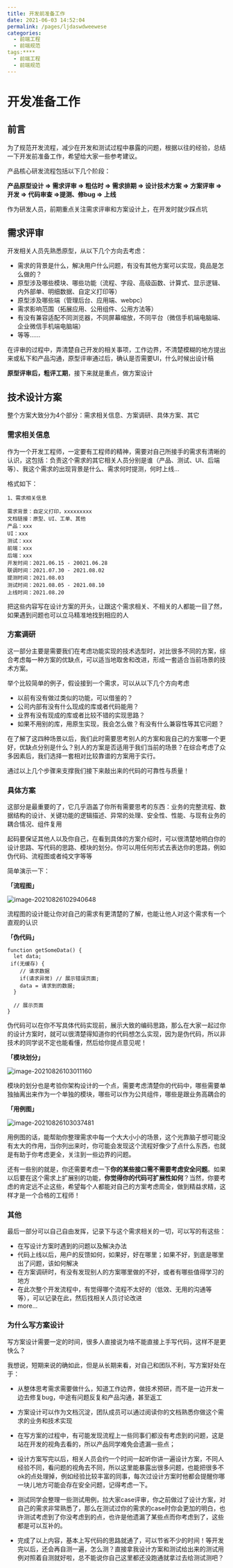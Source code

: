 ```yaml
---
title: 开发前准备工作
date: 2021-06-03 14:52:04
permalink: /pages/ljdaswdweewese
categories:
  - 前端工程
  - 前端规范
tags:****
  - 前端工程
  - 前端规范
---
```


# 开发准备工作

## 前言

为了规范开发流程，减少在开发和测试过程中暴露的问题，根据以往的经验，总结一下开发前准备工作，希望给大家一些参考建议。

产品核心研发流程包括以下几个阶段：

**产品原型设计 => 需求评审 => 粗估时 => 需求排期 => 设计技术方案 => 方案评审 => 开发 => 代码审查 =>提测、修bug => 上线**

作为研发人员，前期重点关注需求评审和方案设计上，在开发时就少踩点坑

## 需求评审

开发相关人员先熟悉原型，从以下几个方向去考虑：

- 需求的背景是什么，解决用户什么问题，有没有其他方案可以实现，竟品是怎么做的？
- 原型涉及哪些模块、哪些功能（流程、字段、高级函数、计算式、显示逻辑、内外部单、明细数据、自定义打印等）
- 原型涉及哪些端（管理后台、应用端、webpc）
- 需求影响范围（拓展应用、公用组件、公用方法等）
- 有没有兼容适配不同浏览器，不同屏幕缩放，不同平台（微信手机端电脑端、企业微信手机端电脑端）
- 等等……

在评审的过程中，弄清楚自己开发的相关事项，工作边界，不清楚模糊的地方提出来或私下和产品沟通，原型评审通过后，确认是否需要UI，什么时候出设计稿

**原型评审后，粗评工期**，接下来就是重点，做方案设计

## 技术设计方案

整个方案大致分为4个部分：需求相关信息、方案调研、具体方案、其它


### 需求相关信息

作为一个开发工程师，一定要有工程师的精神，需要对自己所接手的需求有清晰的认识，这包括：负责这个需求的其它相关人员分别是谁（产品、测试、UI、后端等）、我这个需求的出现背景是什么、需求何时提测，何时上线...

格式如下：
```
1、需求相关信息

需求背景：自定义打印，xxxxxxxxx
文档链接：原型、UI、工单、其他
产品：xxx
UI：xxx
测试：xxx
前端：xxx
后端：xxx
开发时间：2021.06.15 - 20021.06.28
联调时间：2021.07.30 - 2021.08.02
提测时间：2021.08.03
测试时间：2021.08.05 - 2021.08.10
上线时间：2021.08.20
```

把这些内容写在设计方案的开头，让跟这个需求相关、不相关的人都能一目了然，如果遇到问题也可以立马精准地找到相应的人

### 方案调研

这一部分主要是需要我们在考虑功能实现的技术选型时，对比很多不同的方案，综合考虑每一种方案的优缺点，可以适当地取舍和改进，形成一套适合当前场景的技术方案。

举个比较简单的例子，假设接到一个需求，可以从以下几个方向考虑

- 以前有没有做过类似的功能，可以借鉴的？
- 公司内部有没有什么现成的库或者代码能用？
- 业界有没有现成的库或者比较不错的实现思路？
- 如果不用别的库，用原生实现，我会怎么做？有没有什么兼容性等其它问题？

在了解了这四种场景以后，我们此时需要思考别人的方案和我自己的方案哪一个更好，优缺点分别是什么？别人的方案是否适用于我们当前的场景？在综合考虑了众多因素后，我们选择一套相对比较靠谱的方案用于实行。

通过以上几个步骤来支撑我们接下来敲出来的代码的可靠性与质量！

### 具体方案

这部分是最重要的了，它几乎涵盖了你所有需要思考的东西：业务的完整流程、数据结构的设计、关键功能的逻辑描述、异常的处理、安全性、性能、与现有业务的耦合情况、组件复用

起码要保证其他人以及你自己，在看到具体的方案介绍时，可以很清楚地明白你的设计思路、写代码的思路、模块的划分。你可以用任何形式去表达你的思路，例如伪代码、流程图或者纯文字等等

简单演示一下：

**「流程图」**

![image-20210826102940648](https://gitee.com/FIF/pic-beg/raw/master/images/javascript/image-20210826102940648.png)

流程图的设计能让你对自己的需求有更清楚的了解，也能让他人对这个需求有一个直观的认识

**「伪代码」**

```
function getSomeData() {
  let data; 
 if(无缓存) {
    // 请求数据
    if(请求异常) // 展示错误页面;
    data = 请求到的数据;
  }
  
  // 展示页面
}
```

伪代码可以在你不写具体代码实现前，展示大致的编码思路，那么在大家一起过你的设计方案时，就可以很清楚得知道你的代码想怎么实现，因为是伪代码，所以非技术的同学说不定也能看懂，然后给你提点意见呢！

**「模块划分」**

![image-20210826103011160](https://gitee.com/FIF/pic-beg/raw/master/images/javascript/image-20210826103011160.png)

模块的划分也是考验你架构设计的一个点，需要考虑清楚你的代码中，哪些需要单独抽离出来作为一个单独的模块，哪些可以作为公共组件，哪些是跟业务高耦合的

**「用例图」**

![image-20210826103037481](https://gitee.com/FIF/pic-beg/raw/master/images/javascript/image-20210826103037481.png)

用例图的话，能帮助你整理需求中每一个大大小小的场景，这个光靠脑子想可能没有太大的作用，当你列出来时，你可能会发现这个流程好像少了点什么东西，也就是有助于你考虑更全，关注到一些边界的问题。

还有一些别的就是，你还需要考虑一下**你的某些接口需不需要考虑安全问题**。如果以后要在这个需求上扩展别的功能，**你觉得你的代码可扩展性如何**？当然，你要考虑的肯定远不止这些，希望每个人都能对自己的方案考虑周全，做到精益求精，这样才是一个合格的工程师！



### 其他

最后一部分可以自己自由发挥，记录下与这个需求相关的一切，可以写的有这些：

- 在写设计方案时遇到的问题以及解决办法
- 代码上线以后，用户的反馈如何，如果好，好在哪里；如果不好，到底是哪里出了问题，该如何解决
- 在方案调研时，有没有发现别人的方案哪里做的不好，或者有哪些值得学习的地方
- 在此次整个开发流程中，有觉得哪个流程不太好的（低效、无用的沟通等等），可以记录在此，然后找相关人员讨论改进
- more...



### 为什么写方案设计

写方案设计需要一定的时间，很多人直接说为啥不能直接上手写代码，这样不是更快么？

我想说，短期来说的确如此，但是从长期来看，对自己和团队不利，写方案好处在于：

- 从整体思考需求需要做什么，知道工作边界，做技术预研，而不是一边开发一边去修复bug，中途有问题反复和产品沟通，甚至返工

- 方案设计可以作为文档沉淀，团队成员可以通过阅读你的文档熟悉你做这个需求的业务和技术实现

- 在写方案的过程中，有可能发现流程上一些同事们都没有考虑到的问题，这是站在开发的视角去看的，所以产品同学难免会遗漏一些点；

- 设计方案写完以后，相关人员会约一个时间一起听你讲一遍设计方案，不同人经验不同，看问题的视角去不同，所以这里能暴露出很多问题，也能把很多不ok的点处理掉，例如经验比较丰富的同事，每次过设计方案时他都会提醒你哪一块儿地方可能会存在安全问题，记得考虑一下。

- 测试同学会整理一些测试用例，拉大家case评审，你之前做过了设计方案，对自己的需求非常熟悉了，那么在测试过你的需求的case时你会更加的明白，也许测试考虑到了你没考虑到的点，也许是他遗漏了某些点而你考虑到了，这些都是可以互补的。

- 完成了以上内容，基本上写代码的思路就通了，可以节省不少的时间！等开发完以后，还会再自测一遍，怎么测？直接拿我设计方案和测试给出来的测试用例对照着自测就好啦，总不能说你自己这里都还没跑通就拿过去给测试测吧？
